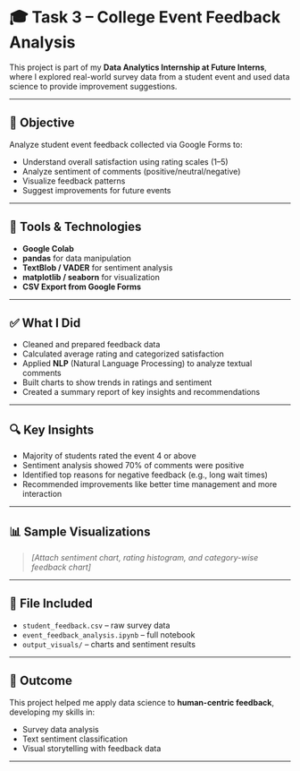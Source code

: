 # 🎓 Task 3 – College Event Feedback Analysis

This project is part of my **Data Analytics Internship at Future Interns**, where I explored real-world survey data from a student event and used data science to provide improvement suggestions.

---

## 📌 Objective

Analyze student event feedback collected via Google Forms to:
- Understand overall satisfaction using rating scales (1–5)
- Analyze sentiment of comments (positive/neutral/negative)
- Visualize feedback patterns
- Suggest improvements for future events

---

## 🧰 Tools & Technologies

- **Google Colab**
- **pandas** for data manipulation
- **TextBlob / VADER** for sentiment analysis
- **matplotlib / seaborn** for visualization
- **CSV Export from Google Forms**

---

## ✅ What I Did

- Cleaned and prepared feedback data
- Calculated average rating and categorized satisfaction
- Applied **NLP** (Natural Language Processing) to analyze textual comments
- Built charts to show trends in ratings and sentiment
- Created a summary report of key insights and recommendations

---

## 🔍 Key Insights

- Majority of students rated the event 4 or above
- Sentiment analysis showed 70% of comments were positive
- Identified top reasons for negative feedback (e.g., long wait times)
- Recommended improvements like better time management and more interaction

---

## 📊 Sample Visualizations

> *[Attach sentiment chart, rating histogram, and category-wise feedback chart]*

---

## 📎 File Included

- `student_feedback.csv` – raw survey data
- `event_feedback_analysis.ipynb` – full notebook
- `output_visuals/` – charts and sentiment results

---

## 🏁 Outcome

This project helped me apply data science to **human-centric feedback**, developing my skills in:
- Survey data analysis
- Text sentiment classification
- Visual storytelling with feedback data

---
